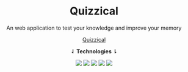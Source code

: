 <div align="center">
<h1>Quizzical</h1>

An web application to test your knowledge and improve your memory



 [Quizzical](https://quizzical.mustafakenlic.dev/)
  
  **⇃ Technologies ⇂**
   
 ![](https://img.shields.io/badge/React.js-f0f8ff?style=for-the-badge&logo=react&logoColor=white)  ![](https://img.shields.io/badge/HTML5-E34F26?style=for-the-badge&logo=html5&logoColor=white)   ![](https://img.shields.io/badge/CSS3-1572B6?style=for-the-badge&logo=css3&logoColor=white)   ![](https://img.shields.io/badge/JavaScript-F7DF1E?style=for-the-badge&logo=javascript&logoColor=black)   ![](https://img.shields.io/badge/Ecma%20Script-F7DF1E?style=for-the-badge&logo=javascript&logoColor=black)
</div>
